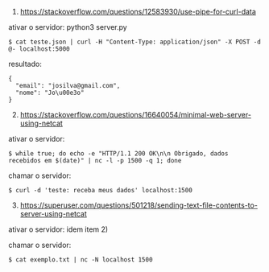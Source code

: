 1) https://stackoverflow.com/questions/12583930/use-pipe-for-curl-data

ativar o servidor:
python3 server.py

```
$ cat teste.json | curl -H "Content-Type: application/json" -X POST -d @- localhost:5000
```
resultado:
```
{
  "email": "josilva@gmail.com", 
  "nome": "Jo\u00e3o"
}
```

2) https://stackoverflow.com/questions/16640054/minimal-web-server-using-netcat

ativar o servidor:
```
$ while true; do echo -e "HTTP/1.1 200 OK\n\n Obrigado, dados recebidos em $(date)" | nc -l -p 1500 -q 1; done
```

chamar o servidor:
```
$ curl -d 'teste: receba meus dados' localhost:1500
```
 
3) https://superuser.com/questions/501218/sending-text-file-contents-to-server-using-netcat

ativar o servidor: idem item 2)

chamar o servidor:
```
$ cat exemplo.txt | nc -N localhost 1500
```


